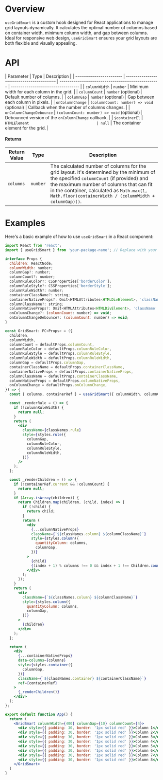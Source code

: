 # Overview

`useGridSmart` is a custom hook designed for React applications to manage grid layouts dynamically. It calculates the optimal number of columns based on container width, minimum column width, and gap between columns. Ideal for responsive web design, `useGridSmart` ensures your grid layouts are both flexible and visually appealing.

# API

| Parameter                | Type                                       | Description                                         |
| ------------------------ | ------------------------------------------ | --------------------------------------------------- | ----------------------------------- |
| `columnWidth`            | `number`                                   | Minimum width for each column in the grid.          |
| `columnCount`            | `number` (optional)                        | Default number of columns.                          |
| `columnGap`              | `number` (optional)                        | Gap between each column in pixels.                  |
| `onColumnChange`         | `(columnCount: number) => void` (optional) | Callback when the number of columns changes.        |
| `onColumnChangeDebounce` | `(columnCount: number) => void` (optional) | Debounced version of the `onColumnChange` callback. |
| `$containerEl`           | `HTMLElement                               | null`                                               | The container element for the grid. |

#### Returns

| Return Value | Type     | Description                                                                                                                                                                                                                                                                             |
| ------------ | -------- | --------------------------------------------------------------------------------------------------------------------------------------------------------------------------------------------------------------------------------------------------------------------------------------- |
| `columns`    | `number` | The calculated number of columns for the grid layout. It's determined by the minimum of the specified `columnCount` (if provided) and the maximum number of columns that can fit in the container, calculated as `Math.max(1, Math.floor(containerWidth / (columnWidth + columnGap)))`. |

# Examples

Here's a basic example of how to use `useGridSmart` in a React component:

```jsx
import React from 'react';
import { useGridSmart } from 'your-package-name'; // Replace with your actual package name

interface Props {
  children: ReactNode;
  columnWidth: number;
  columnGap?: number;
  columnCount?: number;
  columnRuleColor?: CSSProperties['borderColor'];
  columnRuleStyle?: CSSProperties['borderStyle'];
  columnRuleWidth?: number;
  containerClassName?: string;
  containerNativeProps?: Omit<HTMLAttributes<HTMLDivElement>, 'className' | 'style'>;
  columnClassName?: string;
  columnNativeProps?: Omit<HTMLAttributes<HTMLDivElement>, 'className' | 'style'>;
  onColumnChange?: (columnCount: number) => void;
  onColumnChangeDebounce?: (columnCount: number) => void;
}

const GridSmart: FC<Props> = ({
  children,
  columnWidth,
  columnCount = defaultProps.columnCount,
  columnRuleColor = defaultProps.columnRuleColor,
  columnRuleStyle = defaultProps.columnRuleStyle,
  columnRuleWidth = defaultProps.columnRuleWidth,
  columnGap = defaultProps.columnGap,
  containerClassName = defaultProps.containerClassName,
  containerNativeProps = defaultProps.containerNativeProps,
  columnClassName = defaultProps.containerClassName,
  columnNativeProps = defaultProps.columnNativeProps,
  onColumnChange = defaultProps.onColumnChange,
}) => {
  const { columns, containerRef } = useGridSmart({ columnWidth, columnCount, columnGap, onColumnChange });

  const _renderRule = () => {
    if (!columnRuleWidth) {
      return null;
    }
    return (
      <div
        className={classNames.rule}
        style={styles.rule({
          columnGap,
          columnRuleColor,
          columnRuleStyle,
          columnRuleWidth,
        })}
      />
    );
  };

  const _renderChildren = () => {
    if (!containerRef.current && !columnCount) {
      return null;
    }
    if (Array.isArray(children)) {
      return Children.map(children, (child, index) => {
        if (!child) {
          return child;
        }
        return (
          <div
            {...columnNativeProps}
            className={`${classNames.column} ${columnClassName}`}
            style={styles.column({
              quantityColumn: columns,
              columnGap,
            })}
          >
            {child}
            {(index + 1) % columns !== 0 && index + 1 !== Children.count(children) && _renderRule()}
          </div>
        );
      });
    }
    return (
      <div
        className={`${classNames.column} ${columnClassName}`}
        style={styles.column({
          quantityColumn: columns,
          columnGap,
        })}
      >
        {children}
      </div>
    );
  };

  return (
    <div
      {...containerNativeProps}
      data-columns={columns}
      style={styles.container({
        columnGap,
      })}
      className={`${classNames.container} ${containerClassName}`}
      ref={containerRef}
    >
      {_renderChildren()}
    </div>
  );
};

export default function App() {
  return (
    <GridSmart columnWidth={400} columnGap={10} columnCount={4}>
      <div style={{ padding: 30, border: '1px solid red' }}>Column 1</div>
      <div style={{ padding: 30, border: '1px solid red' }}>Column 2</div>
      <div style={{ padding: 30, border: '1px solid red' }}>Column 3</div>
      <div style={{ padding: 30, border: '1px solid red' }}>Column 4</div>
      <div style={{ padding: 30, border: '1px solid red' }}>Column 5</div>
      <div style={{ padding: 30, border: '1px solid red' }}>Column 6</div>
      <div style={{ padding: 30, border: '1px solid red' }}>Column 7</div>
      <div style={{ padding: 30, border: '1px solid red' }}>Column 8</div>
    </GridSmart>
  )
}
```
